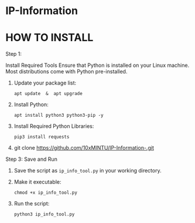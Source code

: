 # IP-Information

# HOW TO INSTALL

Step 1: 

Install Required Tools
Ensure that Python is installed on your Linux machine. Most distributions come with Python pre-installed.

1. Update your package list:
  
   `apt update  &  apt upgrade`

2. Install Python:
  
   `apt install python3 python3-pip -y`
  

3. Install Required Python Libraries:
   
   `pip3 install requests`

4. git clone https://github.com/10xMINTU/IP-Information-.git  
  
Step 3: Save and Run

1. Save the script as 
`ip_info_tool.py` in your working directory.

2. Make it executable:
  
   `chmod +x ip_info_tool.py`
  

3. Run the script:
   
   `python3 ip_info_tool.py`
   














 

